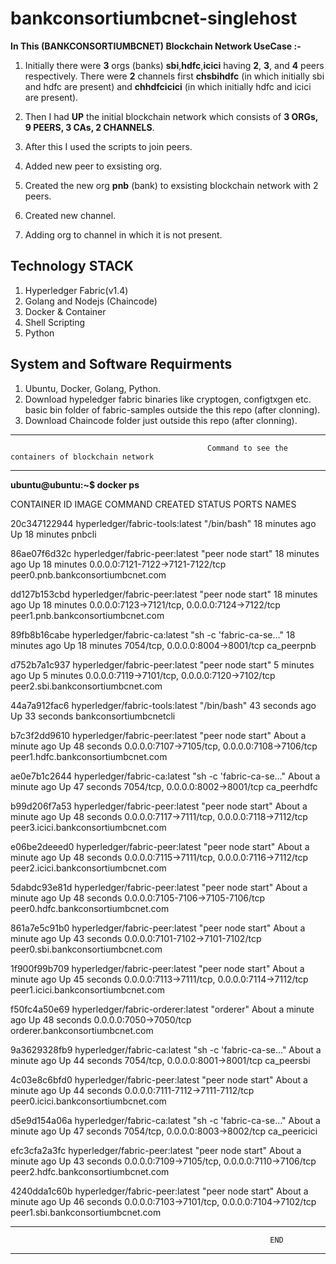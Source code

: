 # bankconsortiumbcnet-singlehost

**In This (BANKCONSORTIUMBCNET) Blockchain Network UseCase :-** 

1. Initially there were **3** orgs (banks) **sbi**,**hdfc**,**icici** having **2**, **3**, and **4** peers respectively. There were **2** channels first **chsbihdfc** (in which initially sbi and hdfc are present) and **chhdfcicici** (in which initially hdfc and icici are present).

2. Then I had **UP** the initial blockchain network which consists of **3 ORGs, 9 PEERS, 3 CAs, 2 CHANNELS**.

3. After this I used the scripts to join peers.

4. Added new peer to exsisting org.

5. Created the new org **pnb** (bank) to exsisting blockchain network with 2 peers.

6. Created new channel.

7. Adding org to channel in which it is not present.  


## Technology STACK
1. Hyperledger Fabric(v1.4)
2. Golang and Nodejs (Chaincode)
3. Docker & Container
4. Shell Scripting
5. Python

## System and Software Requirments
1. Ubuntu, Docker, Golang, Python.
2. Download hypeledger fabric binaries like cryptogen, configtxgen etc. basic bin folder of fabric-samples outside the this repo (after clonning).
3. Download Chaincode folder just outside this repo (after clonning).

-----------------------------------------------------------------------------------------------------------------------------
                                                Command to see the containers of blockchain network
-----------------------------------------------------------------------------------------------------------------------------
**ubuntu@ubuntu:~$ docker ps**

CONTAINER ID        IMAGE                               COMMAND                  CREATED              STATUS              PORTS                                            NAMES

20c347122944        hyperledger/fabric-tools:latest     "/bin/bash"              18 minutes ago      Up 18 minutes                                                        pnbcli

86ae07f6d32c        hyperledger/fabric-peer:latest      "peer node start"        18 minutes ago      Up 18 minutes       0.0.0.0:7121-7122->7121-7122/tcp                 peer0.pnb.bankconsortiumbcnet.com

dd127b153cbd        hyperledger/fabric-peer:latest      "peer node start"        18 minutes ago      Up 18 minutes       0.0.0.0:7123->7121/tcp, 0.0.0.0:7124->7122/tcp   peer1.pnb.bankconsortiumbcnet.com

89fb8b16cabe        hyperledger/fabric-ca:latest        "sh -c 'fabric-ca-se…"   18 minutes ago      Up 18 minutes       7054/tcp, 0.0.0.0:8004->8001/tcp                 ca_peerpnb

d752b7a1c937        hyperledger/fabric-peer:latest      "peer node start"        5 minutes ago       Up 5 minutes        0.0.0.0:7119->7101/tcp, 0.0.0.0:7120->7102/tcp   peer2.sbi.bankconsortiumbcnet.com

44a7a912fac6        hyperledger/fabric-tools:latest     "/bin/bash"              43 seconds ago       Up 33 seconds                                                        bankconsortiumbcnetcli

b7c3f2dd9610        hyperledger/fabric-peer:latest      "peer node start"        About a minute ago   Up 48 seconds       0.0.0.0:7107->7105/tcp, 0.0.0.0:7108->7106/tcp   peer1.hdfc.bankconsortiumbcnet.com

ae0e7b1c2644        hyperledger/fabric-ca:latest        "sh -c 'fabric-ca-se…"   About a minute ago   Up 47 seconds       7054/tcp, 0.0.0.0:8002->8001/tcp                 ca_peerhdfc

b99d206f7a53        hyperledger/fabric-peer:latest      "peer node start"        About a minute ago   Up 48 seconds       0.0.0.0:7117->7111/tcp, 0.0.0.0:7118->7112/tcp   peer3.icici.bankconsortiumbcnet.com

e06be2deeed0        hyperledger/fabric-peer:latest      "peer node start"        About a minute ago   Up 48 seconds       0.0.0.0:7115->7111/tcp, 0.0.0.0:7116->7112/tcp   peer2.icici.bankconsortiumbcnet.com

5dabdc93e81d        hyperledger/fabric-peer:latest      "peer node start"        About a minute ago   Up 48 seconds       0.0.0.0:7105-7106->7105-7106/tcp                 peer0.hdfc.bankconsortiumbcnet.com

861a7e5c91b0        hyperledger/fabric-peer:latest      "peer node start"        About a minute ago   Up 43 seconds       0.0.0.0:7101-7102->7101-7102/tcp                 peer0.sbi.bankconsortiumbcnet.com

1f900f99b709        hyperledger/fabric-peer:latest      "peer node start"        About a minute ago   Up 45 seconds       0.0.0.0:7113->7111/tcp, 0.0.0.0:7114->7112/tcp   peer1.icici.bankconsortiumbcnet.com

f50fc4a50e69        hyperledger/fabric-orderer:latest   "orderer"                About a minute ago   Up 48 seconds       0.0.0.0:7050->7050/tcp                           orderer.bankconsortiumbcnet.com

9a3629328fb9        hyperledger/fabric-ca:latest        "sh -c 'fabric-ca-se…"   About a minute ago   Up 44 seconds       7054/tcp, 0.0.0.0:8001->8001/tcp                 ca_peersbi

4c03e8c6bfd0        hyperledger/fabric-peer:latest      "peer node start"        About a minute ago   Up 44 seconds       0.0.0.0:7111-7112->7111-7112/tcp                 peer0.icici.bankconsortiumbcnet.com

d5e9d154a06a        hyperledger/fabric-ca:latest        "sh -c 'fabric-ca-se…"   About a minute ago   Up 47 seconds       7054/tcp, 0.0.0.0:8003->8002/tcp                 ca_peericici

efc3cfa2a3fc        hyperledger/fabric-peer:latest      "peer node start"        About a minute ago   Up 43 seconds       0.0.0.0:7109->7105/tcp, 0.0.0.0:7110->7106/tcp   peer2.hdfc.bankconsortiumbcnet.com

4240dda1c60b        hyperledger/fabric-peer:latest      "peer node start"        About a minute ago   Up 46 seconds       0.0.0.0:7103->7101/tcp, 0.0.0.0:7104->7102/tcp   peer1.sbi.bankconsortiumbcnet.com

-----------------------------------------------------------------------------------------------------------------------------
                                                              END
-----------------------------------------------------------------------------------------------------------------------------
